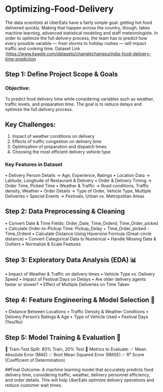 # Optimizing-Food-Delivery
The data scientists at UberEats have a fairly simple goal: getting hot food delivered quickly. Making that happen across the country, though, takes machine learning, advanced statistical modeling and staff meteorologists. In order to optimize the full delivery process, the team has to predict how every possible variable — from storms to holiday rushes — will impact traffic and cooking time.
Dataset Link :https://www.kaggle.com/datasets/changlechangsu/india-food-delivery-time-prediction
## Step 1: Define Project Scope & Goals

### Objective:
To predict food delivery time while considering variables such as weather, traffic levels, and preparation time. The goal is to reduce delays and optimize the full delivery process.

## Key Challenges:
 1. Impact of weather conditions on delivery
 2. Effects of traffic congestion on delivery time
 3. Optimization of preparation and dispatch times
 4. Choosing the most efficient delivery vehicle type
    
### Key Features in Dataset
 • Delivery Person Details → Age, Experience, Ratings
 • Location Data → Latitude, Longitude of Restaurant & Delivery
 • Order & Delivery Timing → Order Time, Picked Time
 • Weather & Traffic → Road conditions, Traffic density, Weather
 • Order Details → Type of Order, Vehicle Type, Multiple Deliveries
 • Special Events → Festivals, Urban vs. Metropolitan Areas

## Step 2: Data Preprocessing & Cleaning
• Convert Date & Time Fields: Order_Date, Time_Orderd, Time_Order_picked
• Calculate Order-to-Pickup Time: Pickup_Delay = Time_Order_picked - Time_Orderd
• Calculate Distance Using Haversine Formula (Great-circle distance)
• Convert Categorical Data to Numerical
• Handle Missing Data & Outliers
• Normalize & Scale Features

## Step 3: Exploratory Data Analysis (EDA) 📊
• Impact of Weather & Traffic on delivery times
• Vehicle Type vs. Delivery Speed
• Impact of Festival Days on Delays
• Are older delivery agents faster or slower?
• Effect of Multiple Deliveries on Time Taken

## Step 4: Feature Engineering & Model Selection 🤖
• Distance Between Locations
• Traffic Density & Weather Conditions
• Delivery Person’s Ratings & Age
• Type of Vehicle Used
• Festival Days (Yes/No)

## Step 5: Model Training & Evaluation 🎯
📌 Train-Test Split: 80% Train, 20% Test
📌 Metrics to Evaluate:
✅ Mean Absolute Error (MAE)
✅ Root Mean Squared Error (RMSE)
✅ R² Score (Coefficient of Determination)

##Final Outcome:
A machine learning model that accurately predicts food delivery time, considering traffic, weather, delivery personnel efficiency, and order details. This will help UberEats optimize delivery operations and reduce customer wait times.
